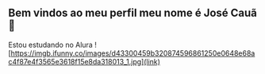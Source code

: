 ## Bem vindos ao meu perfil meu nome é José Cauã 👋
Estou estudando no Alura
![https://imgb.ifunny.co/images/d43300459b320874596861250e0648e68ac4f87e4f3565e3618f15e8da318013_1.jpg](link)
<!--
**JoseCaua456/JoseCaua456** is a ✨ _special_ ✨ repository because its `README.md` (this file) appears on your GitHub profile.

Here are some ideas to get you started:

- 🔭 I’m currently working on ...
- 🌱 I’m currently learning ...
- 👯 I’m looking to collaborate on ...
- 🤔 I’m looking for help with ...
- 💬 Ask me about ...
- 📫 How to reach me: ...
- 😄 Pronouns: ...
- ⚡ Fun fact: ...
-->
